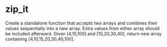 # zip_it

Create a standalone function that accepts two arrays and combines their values sequentially into a new array. Extra values from either array should be included afterward. Given [4,15,100] and [10,20,30,40], return new array containing [4,10,15,20,30,40,100].
